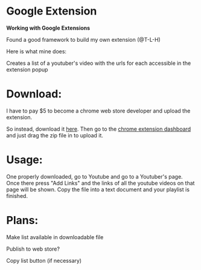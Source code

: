 # Google Extension
<b>Working with Google Extensions</b>

Found a good framework to build my own extension (@T-L-H)

Here is what mine does: 

Creates a list of a youtuber's video with the urls for each accessible in the extension popup

# Download:

I have to pay $5 to become a chrome web store developer and upload the extension.

So instead, download it 
<a id="raw-url" href="https://raw.githubusercontent.com/kach0w/Youtube-Playlist-Maker/master/downloads/Youtube-Playlist-Maker.zip">here</a>. Then go to the <a href="https://chrome://extensions/">chrome extension dashboard</a> and just drag the zip file in to upload it.
<!--<a download="extension.zip" href="/downloads/Youtube-Playlist-Maker.zip" title="extension">here</a>:-->

# Usage:

One properly downloaded, go to Youtube and go to a Youtuber's page. Once there press "Add Links" and the links of all the youtube videos on that page will be shown. Copy the file into a text document and your playlist is finished.

# Plans:

Make list available in downloadable file

Publish to web store?

Copy list button (if necessary)
